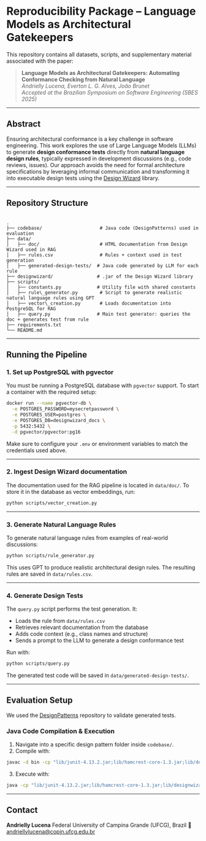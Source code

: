 # Reproducibility Package – Language Models as Architectural Gatekeepers

This repository contains all datasets, scripts, and supplementary material associated with the paper:

> **Language Models as Architectural Gatekeepers: Automating Conformance Checking from Natural Language**  
> *Andrielly Lucena, Everton L. G. Alves, João Brunet*  
> *Accepted at the Brazilian Symposium on Software Engineering (SBES 2025)*

---

## Abstract

Ensuring architectural conformance is a key challenge in software engineering. This work explores the use of Large Language Models (LLMs) to generate **design conformance tests** directly from **natural language design rules**, typically expressed in development discussions (e.g., code reviews, issues). Our approach avoids the need for formal architecture specifications by leveraging informal communication and transforming it into executable design tests using the [Design Wizard](https://github.com/joaoarthurbm/designwizard) library.

---

## Repository Structure

```

.
├── codebase/                     # Java code (DesignPatterns) used in evaluation
├── data/
│   ├── doc/                      # HTML documentation from Design Wizard used in RAG
│   ├── rules.csv                 # Rules + context used in test generation
│   ├── generated-design-tests/  # Java code generated by LLM for each rule
├── designwizard/                # .jar of the Design Wizard library
├── scripts/
│   ├── constants.py             # Utility file with shared constants
│   ├── rule\_generator.py        # Script to generate realistic natural language rules using GPT
│   ├── vector\_creation.py       # Loads documentation into PostgreSQL for RAG
│   ├── query.py                 # Main test generator: queries the doc + generates test from rule
├── requirements.txt
└── README.md

````

---

## Running the Pipeline

### 1. Set up PostgreSQL with pgvector

You must be running a PostgreSQL database with `pgvector` support. To start a container with the required setup:

```bash
docker run --name pgvector-db \
  -e POSTGRES_PASSWORD=mysecretpassword \
  -e POSTGRES_USER=postgres \
  -e POSTGRES_DB=designwizard_docs \
  -p 5432:5432 \
  -d pgvector/pgvector:pg16
````

Make sure to configure your `.env` or environment variables to match the credentials used above.

---

### 2. Ingest Design Wizard documentation

The documentation used for the RAG pipeline is located in `data/doc/`. To store it in the database as vector embeddings, run:

```bash
python scripts/vector_creation.py
```

---

### 3. Generate Natural Language Rules

To generate natural language rules from examples of real-world discussions:

```bash
python scripts/rule_generator.py
```

This uses GPT to produce realistic architectural design rules. The resulting rules are saved in `data/rules.csv`.

---

### 4. Generate Design Tests

The `query.py` script performs the test generation. It:

* Loads the rule from `data/rules.csv`
* Retrieves relevant documentation from the database
* Adds code context (e.g., class names and structure)
* Sends a prompt to the LLM to generate a design conformance test

Run with:

```bash
python scripts/query.py
```

The generated test code will be saved in `data/generated-design-tests/`.

---

## Evaluation Setup

We used the [DesignPatterns](https://github.com/clarck/DesignPatterns) repository to validate generated tests.

### Java Code Compilation & Execution

1. Navigate into a specific design pattern folder inside `codebase/`.
2. Compile with:

```bash
javac -d bin -cp "lib/junit-4.13.2.jar;lib/hamcrest-core-1.3.jar;lib/designwizard-1.4.jar;." src/test/*.java src/com/cnblog/clarck/*.java
```

3. Execute with:

```bash
java -cp "lib/junit-4.13.2.jar;lib/hamcrest-core-1.3.jar;lib/designwizard-1.4.jar;bin;." org.junit.runner.JUnitCore test.DesignTest
```

---

## Contact

**Andrielly Lucena**
Federal University of Campina Grande (UFCG), Brazil
📧 [andriellylucena@copin.ufcg.edu.br](mailto:andriellylucena@copin.ufcg.edu.br)
